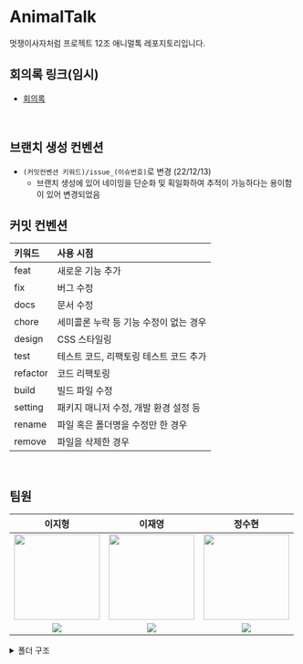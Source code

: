 # AnimalTalk

멋쟁이사자처럼 프로젝트 12조 애니멀톡 레포지토리입니다.

## 회의록 링크(임시)

- [회의록](https://github.com/beyondDevelops/MandarinOrangeMarket/wiki)

<br>

## 브랜치 생성 컨벤션

- `(커밋컨벤션 키워드)/issue_(이슈번호)`로 변경 (22/12/13)
  - 브랜치 생성에 있어 네이밍을 단순화 및 획일화하여 추적이 가능하다는 용이함이 있어 변경되었음

## 커밋 컨벤션

| 키워드   | 사용 시점                              |
| :------- | :------------------------------------- |
| feat     | 새로운 기능 추가                       |
| fix      | 버그 수정                              |
| docs     | 문서 수정                              |
| chore    | 세미콜론 누락 등 기능 수정이 없는 경우 |
| design   | CSS 스타일링                           |
| test     | 테스트 코드, 리팩토링 테스트 코드 추가 |
| refactor | 코드 리팩토링                          |
| build    | 빌드 파일 수정                         |
| setting  | 패키지 매니저 수정, 개발 환경 설정 등  |
| rename   | 파일 혹은 폴더명을 수정만 한 경우      |
| remove   | 파일을 삭제한 경우                     |

<br>

## 팀원

|                                                                 이지형                                                                  |                                                                   이재영                                                                   |                                                                 정수현                                                                  |
| :-------------------------------------------------------------------------------------------------------------------------------------: | :----------------------------------------------------------------------------------------------------------------------------------------: | :-------------------------------------------------------------------------------------------------------------------------------------: |
|                          <img src="https://avatars.githubusercontent.com/u/90930391?v=4" height=150 width=150>                          |                           <img src="https://avatars.githubusercontent.com/u/103429329?v=4" height=150 width=150>                           |                          <img src="https://avatars.githubusercontent.com/u/68059880?v=4" height=150 width=150>                          |
| <a href="https://github.com/July249"><img src="https://img.shields.io/badge/GitHub-181717?style=flat&logo=GitHub&logoColor=white"/></a> | <a href="https://github.com/GreattitJY"><img src="https://img.shields.io/badge/GitHub-181717?style=flat&logo=GitHub&logoColor=white"/></a> | <a href="https://github.com/IntHyun"><img src="https://img.shields.io/badge/GitHub-181717?style=flat&logo=GitHub&logoColor=white"/></a> |

<details>
<summary>폴더 구조</summary>
<div markdown="1">

📦src
┣ 📂components
┃ ┣ 📂ChatModule
┃ ┃ ┣ 📜ChatRoomFooter.jsx
┃ ┃ ┗ 📜UserChat.jsx
┃ ┣ 📂LoginAndSignup
┃ ┃ ┗ 📜LoginAndSignup.jsx
┃ ┣ 📂ModalModule
┃ ┃ ┣ 📜Modal.jsx
┃ ┃ ┣ 📜ModalInfo.jsx
┃ ┃ ┗ 📜ModalPostImg.jsx
┃ ┣ 📂SimpleClub
┃ ┃ ┗ 📜SimpleClub.jsx
┃ ┗ 📂Textarea
┃ ┃ ┗ 📜Textarea.jsx
┣ 📂hooks
┣ 📂pages
┃ ┣ 📂Chat
┃ ┃ ┗ 📜Chat.jsx
┃ ┣ 📂ChatRoom
┃ ┃ ┗ 📜ChatRoom.jsx
┃ ┣ 📂ClubUpload
┃ ┃ ┗ 📜ClubUpload.jsx
┃ ┣ 📂EditProfile
┃ ┃ ┗ 📜EditProfile.jsx
┃ ┣ 📂Follows
┃ ┃ ┗ 📜Follows.jsx
┃ ┣ 📂Home
┃ ┃ ┗ 📜Home.jsx
┃ ┣ 📂LoginEmail
┃ ┃ ┗ 📜LoginEmail.jsx
┃ ┣ 📂LoginHome
┃ ┃ ┗ 📜LoginHome.jsx
┃ ┣ 📂NotFound
┃ ┃ ┗ 📜NotFound.jsx
┃ ┣ 📂PostDetail
┃ ┃ ┗ 📜PostDetail.jsx
┃ ┣ 📂PostUpload
┃ ┃ ┗ 📜PostUpload.jsx
┃ ┣ 📂Search
┃ ┃ ┗ 📜Search.jsx
┃ ┣ 📂Signup
┃ ┃ ┗ 📜Signup.jsx
┃ ┣ 📂SignupProfile
┃ ┃ ┗ 📜SignupProfile.jsx
┃ ┣ 📂SplashScreen
┃ ┃ ┗ 📜SplashScreen.jsx
┃ ┗ 📂UserFeed
┃ ┃ ┣ 📜MyProfile.jsx
┃ ┃ ┗ 📜OtherProfile.jsx
┣ 📂share
┃ ┣ 📂Header
┃ ┃ ┣ 📜HeaderBasic.jsx
┃ ┃ ┣ 📜HeaderChat.jsx
┃ ┃ ┣ 📜HeaderFeed.jsx
┃ ┃ ┣ 📜HeaderSave.jsx
┃ ┃ ┗ 📜HeaderSearch.jsx
┃ ┣ 📂ProfileShare
┃ ┃ ┣ 📂ProfileSetting
┃ ┃ ┃ ┗ 📜ProfileSetting.jsx
┃ ┃ ┗ 📂UserProfile
┃ ┃ ┃ ┗ 📜UserProfile.jsx
┃ ┣ 📜Footer.jsx
┃ ┣ 📜Post.jsx
┃ ┣ 📜PostAlbum.jsx
┃ ┣ 📜PostTypeSelectBar.jsx
┃ ┣ 📜SimpleUserList.jsx
┃ ┣ 📜UserClub.jsx
┃ ┗ 📜_HeaderBind.jsx
┣ 📜App.jsx
┣ 📜index.css
┗ 📜index.js

</div>
</details>
